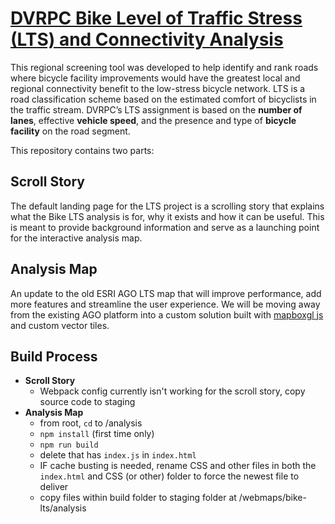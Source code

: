 # [DVRPC Bike Level of Traffic Stress (LTS) and Connectivity Analysis](https://www.dvrpc.org/webmaps/bike-lts)

This regional screening tool was developed to help identify and rank roads where bicycle facility improvements would have the greatest local and regional connectivity benefit to the low-stress bicycle network. LTS is a road classification scheme based on the estimated comfort of bicyclists in the traffic stream. DVRPC’s LTS assignment is based on the <strong>number of lanes</strong>, effective <strong>vehicle speed</strong>, and the presence and type of <strong>bicycle facility</strong> on the road segment.

This repository contains two parts:

## Scroll Story
The default landing page for the LTS project is a scrolling story that explains what the Bike LTS analysis is for, why it exists and how it can be useful. This is meant to provide background information and serve as a launching point for the interactive analysis map. 

## Analysis Map
An update to the old ESRI AGO LTS map that will improve performance, add more features and streamline the user experience. We will be moving away from the existing AGO platform into a custom solution built with [mapboxgl js](https://docs.mapbox.com/mapbox.js/api/v3.3.1/) and custom vector tiles.


## Build Process
- <strong>Scroll Story</strong>
    - Webpack config currently isn't working for the scroll story, copy source code to staging
- <strong>Analysis Map</strong>
    - from root, `cd` to /analysis
    - `npm install` (first time only)
    - `npm run build`
    - delete <script></script> that has `index.js` in `index.html`
    - IF cache busting is needed, rename CSS and other files in both the `index.html` and CSS (or other) folder to force the newest file to deliver
    - copy files within build folder to staging folder at /webmaps/bike-lts/analysis